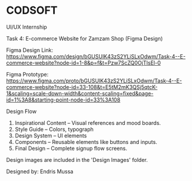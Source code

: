 # CODSOFT
UI/UX Internship


Task 4: E-commerce Website for Zamzam Shop (Figma Design)

Figma Design Link: https://www.figma.com/design/bGUSUlK43zS2YLiSLxOdwm/Task-4--E-commerce-website?node-id=1-8&p=f&t=Pzw7ScZQ0OjTIsEl-0


Figma Prototype: https://www.figma.com/proto/bGUSUlK43zS2YLiSLxOdwm/Task-4--E-commerce-website?node-id=33-108&t=E5tM2mK3QSj5qtcK-1&scaling=scale-down-width&content-scaling=fixed&page-id=1%3A8&starting-point-node-id=33%3A108

Design Flow
1. Inspirational Content – Visual references and mood boards.
2. Style Guide – Colors, typograph
3. Design System – UI elements
4. Components – Reusable elements like buttons and inputs.
5. Final Design – Complete signup flow screens.

Design images are included in the 'Design Images' folder.


Designed by: Endris Mussa

